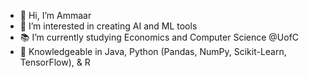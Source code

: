 - 👋 Hi, I’m Ammaar
- 👀 I’m interested in creating AI and ML tools
- 📚 I’m currently studying Economics and Computer Science @UofC
- 🔧 Knowledgeable in Java, Python (Pandas, NumPy, Scikit-Learn, TensorFlow), & R

<!---
ammaarmelethil/ammaarmelethil is a ✨ special ✨ repository because its `README.md` (this file) appears on your GitHub profile.
You can click the Preview link to take a look at your changes.
--->
